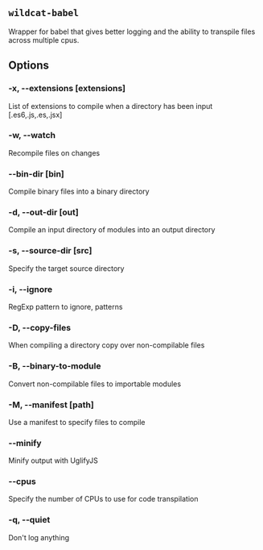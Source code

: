 ## `wildcat-babel`
Wrapper for babel that gives better logging and the ability to transpile files across multiple cpus.

## Options
### -x, --extensions [extensions]
List of extensions to compile when a directory has been input [.es6,.js,.es,.jsx]
### -w, --watch
Recompile files on changes
### --bin-dir [bin]
Compile binary files into a binary directory
### -d, --out-dir [out]
Compile an input directory of modules into an output directory
### -s, --source-dir [src]
Specify the target source directory
### -i, --ignore <patterns> 
RegExp pattern to ignore, patterns
### -D, --copy-files
When compiling a directory copy over non-compilable files
### -B, --binary-to-module
Convert non-compilable files to importable modules
### -M, --manifest [path]
Use a manifest to specify files to compile
### --minify
Minify output with UglifyJS
### --cpus <cpus>
Specify the number of CPUs to use for code transpilation
### -q, --quiet
Don't log anything